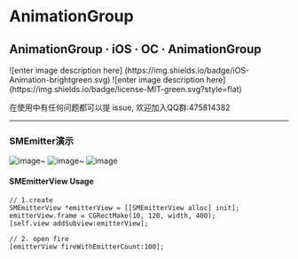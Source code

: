 # AnimationGroup
## AnimationGroup · iOS · OC · AnimationGroup

<p align="left">
![enter image description here]
(https://img.shields.io/badge/iOS-Animation-brightgreen.svg) 
![enter image description here]
(https://img.shields.io/badge/license-MIT-green.svg?style=flat) 
</a>

在使用中有任何问题都可以提 issue, 欢迎加入QQ群:475814382

------------------------------------------------------------------------------------------------

### SMEmitter演示
![image](https://github.com/icoderRo/SMAnimationDemo/blob/master/Resource/emitterViewAnimation/emitterView.gif)~
![image](https://github.com/icoderRo/SMAnimationDemo/blob/master/Resource/emitterViewAnimation/emitterView.png)~
![image](https://github.com/icoderRo/SMAnimationDemo/blob/master/Resource/emitterViewAnimation/emitterViewbg.gif)

#### SMEmitterView Usage
``` Objc
// 1.create
SMEmitterView *emitterView = [[SMEmitterView alloc] init];
emitterView.frame = CGRectMake(10, 120, width, 400);
[self.view addSubview:emitterView];

// 2. open fire 
[emitterView fireWithEmitterCount:100];
```
